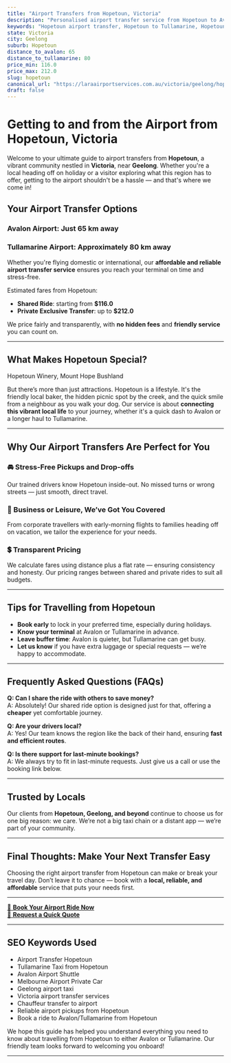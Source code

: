 ```yaml
---
title: "Airport Transfers from Hopetoun, Victoria"
description: "Personalised airport transfer service from Hopetoun to Avalon and Tullamarine airports. Enjoy a smooth, affordable ride with us!"
keywords: "Hopetoun airport transfer, Hopetoun to Tullamarine, Hopetoun to Avalon, airport taxi Hopetoun, private airport transfer Hopetoun, shared ride Hopetoun, Hopetoun transfers, airport shuttle Hopetoun, book Hopetoun airport taxi, affordable Hopetoun airport transfer, Hopetoun airport transfer service, airport transfer Geelong, airport transfer Melbourne, Melbourne airport taxi, airport transfers Victoria, Tullamarine airport shuttle, Avalon airport transfers, Melbourne private transfer, airport transport services Melbourne"
state: Victoria
city: Geelong
suburb: Hopetoun
distance_to_avalon: 65
distance_to_tullamarine: 80
price_min: 116.0
price_max: 212.0
slug: hopetoun
canonical_url: "https://laraairportservices.com.au/victoria/geelong/hopetoun/"
draft: false
---
```


# Getting to and from the Airport from Hopetoun, Victoria

Welcome to your ultimate guide to airport transfers from **Hopetoun**, a vibrant community nestled in **Victoria**, near **Geelong**. Whether you're a local heading off on holiday or a visitor exploring what this region has to offer, getting to the airport shouldn't be a hassle — and that's where we come in!

## Your Airport Transfer Options

### Avalon Airport: Just 65 km away  
### Tullamarine Airport: Approximately 80 km away

Whether you're flying domestic or international, our **affordable and reliable airport transfer service** ensures you reach your terminal on time and stress-free.

Estimated fares from Hopetoun:
- **Shared Ride**: starting from **$116.0**
- **Private Exclusive Transfer**: up to **$212.0**

We price fairly and transparently, with **no hidden fees** and **friendly service** you can count on.

---

## What Makes Hopetoun Special?

Hopetoun Winery, Mount Hope Bushland

But there’s more than just attractions. Hopetoun is a lifestyle. It's the friendly local baker, the hidden picnic spot by the creek, and the quick smile from a neighbour as you walk your dog. Our service is about **connecting this vibrant local life** to your journey, whether it's a quick dash to Avalon or a longer haul to Tullamarine.

---

## Why Our Airport Transfers Are Perfect for You

### 🚘 Stress-Free Pickups and Drop-offs
Our trained drivers know Hopetoun inside-out. No missed turns or wrong streets — just smooth, direct travel.

### 💼 Business or Leisure, We’ve Got You Covered
From corporate travellers with early-morning flights to families heading off on vacation, we tailor the experience for your needs.

### 💲 Transparent Pricing
We calculate fares using distance plus a flat rate — ensuring consistency and honesty. Our pricing ranges between shared and private rides to suit all budgets.

---

## Tips for Travelling from Hopetoun

- **Book early** to lock in your preferred time, especially during holidays.
- **Know your terminal** at Avalon or Tullamarine in advance.
- **Leave buffer time**: Avalon is quieter, but Tullamarine can get busy.
- **Let us know** if you have extra luggage or special requests — we’re happy to accommodate.

---

## Frequently Asked Questions (FAQs)

**Q: Can I share the ride with others to save money?**  
A: Absolutely! Our shared ride option is designed just for that, offering a **cheaper** yet comfortable journey.

**Q: Are your drivers local?**  
A: Yes! Our team knows the region like the back of their hand, ensuring **fast and efficient routes**.

**Q: Is there support for last-minute bookings?**  
A: We always try to fit in last-minute requests. Just give us a call or use the booking link below.

---

## Trusted by Locals

Our clients from **Hopetoun, Geelong, and beyond** continue to choose us for one big reason: we care. We’re not a big taxi chain or a distant app — we’re part of your community.

---

## Final Thoughts: Make Your Next Transfer Easy

Choosing the right airport transfer from Hopetoun can make or break your travel day. Don’t leave it to chance — book with a **local, reliable, and affordable** service that puts your needs first.

---

[📅 **Book Your Airport Ride Now**](https://laraairportservices.square.site/s/appointments)  
[📧 **Request a Quick Quote**](https://laraairportservices.square.site/contact-us)

---

## SEO Keywords Used
- Airport Transfer Hopetoun
- Tullamarine Taxi from Hopetoun
- Avalon Airport Shuttle
- Melbourne Airport Private Car
- Geelong airport taxi
- Victoria airport transfer services
- Chauffeur transfer to airport
- Reliable airport pickups from Hopetoun
- Book a ride to Avalon/Tullamarine from Hopetoun

We hope this guide has helped you understand everything you need to know about travelling from Hopetoun to either Avalon or Tullamarine. Our friendly team looks forward to welcoming you onboard!

---
